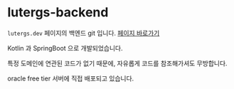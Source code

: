 # lutergs-backend

`lutergs.dev` 페이지의 백엔드 git 입니다. [페이지 바로가기](https://lutergs.dev)

Kotlin 과 SpringBoot 으로 개발되었습니다.

특정 도메인에 연관된 코드가 없기 때문에, 자유롭게 코드를 참조해가셔도 무방합니다.

oracle free tier 서버에 직접 배포되고 있습니다.